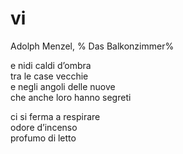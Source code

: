 # vi

Adolph Menzel, %
Das Balkonzimmer%

e nidi caldi d’ombra  
tra le case vecchie  
e negli angoli delle nuove  
che anche loro hanno segreti

ci si ferma a respirare  
odore d’incenso  
profumo di letto
